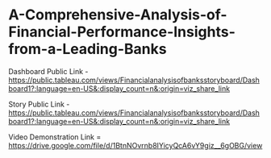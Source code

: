 # A-Comprehensive-Analysis-of-Financial-Performance-Insights-from-a-Leading-Banks


Dashboard Public Link - https://public.tableau.com/views/Financialanalysisofbanksstoryboard/Dashboard1?:language=en-US&:display_count=n&:origin=viz_share_link

Story Public Link - https://public.tableau.com/views/Financialanalysisofbanksstoryboard/Dashboard1?:language=en-US&:display_count=n&:origin=viz_share_link

Video Demonstration Link = https://drive.google.com/file/d/1BtnNOvrnb8IYicyQcA6vY9giz__6gOBG/view
